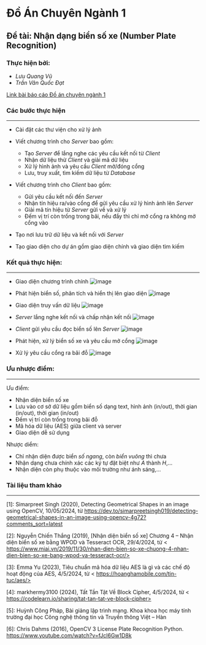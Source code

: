 # Đồ Án Chuyên Ngành 1
## Đề tài: Nhận dạng biển số xe (Number Plate Recognition)
### Thực hiện bởi: 
- *Lưu Quang Vũ*
- *Trần Văn Quốc Đạt*

[Link bài báo cáo Đồ án chuyên ngành 1](https://docs.google.com/document/d/1AHISBgSxSUhjXrb8DtjoLRXv2xVi0Q4H/edit?usp=sharing&ouid=106940902399053081489&rtpof=true&sd=true)
### Các bước thực hiện
--------------------
- Cài đặt các thư viện cho xử lý ảnh
- Viết chương trình cho *Server* bao gồm:
  - Tạo *Server* để lắng nghe các yêu cầu kết nối từ *Client*
  - Nhận dữ liệu thừ *Client* và giải mã dữ liệu
  - Xử lý hình ảnh và yêu cầu *Client* mở/đóng cổng
  - Lưu, truy xuất, tìm kiếm dữ liệu từ *Database*
    
- Viết chương trình cho *Client* bao gồm:
  - Gửi yêu cầu kết nối đến *Server*
  - Nhận tín hiệu ra/vào cổng để gửi yêu cầu xử lý hình ảnh lên *Server*
  - Giải mã tín hiệu từ *Server* gửi về và xử lý
  - Đếm vị trí còn trống trong bãi, nếu đầy thì chỉ mở cổng ra không mở cổng vào
- Tạo nơi lưu trữ dữ liệu và kết nối với *Server*
- Tạo giao diện cho dự án gồm giao diện chính và giao diện tìm kiếm

### Kết quả thực hiện: 
--------------------
- Giao diện chương trình chính
  ![image](https://github.com/user-attachments/assets/1cb9e70c-9294-4624-adc5-f1c2c8898cdf)

- Phát hiện biển số, phân tích và hiển thị lên giao diện
  ![image](https://github.com/user-attachments/assets/867587db-56d2-459d-ac96-cdbf678af4af)

- Giao diện truy vấn dữ liệu
  ![image](https://github.com/user-attachments/assets/872c7e8e-dcf0-4b71-9208-9cd5d5eeb4c7)

- *Server* lắng nghe kết nối và chấp nhận kết nối
  ![image](https://github.com/user-attachments/assets/3d490f6e-941d-42fd-bb1f-7c8d2168fb5d)

- *Client* gửi yêu cầu đọc biển số lên *Server*
  ![image](https://github.com/user-attachments/assets/72c58830-d715-4ade-8a61-e2e0c5886b55)

- Phát hiện, xử lý biển số xe và yêu cầu mở cổng
  ![image](https://github.com/user-attachments/assets/f48aff0f-f5fe-4263-b860-1f86af2d8713)

- Xử lý yêu cầu cổng ra bãi đỗ
  ![image](https://github.com/user-attachments/assets/8923bbef-45ee-474a-9146-05c73e6ad149)

### Ưu nhược điểm:
--------------------
Ưu điểm:
- Nhận diện biển số xe
- Lưu vào cơ sở dữ liệu gồm biển số dạng text, hình ảnh (in/out), thời gian (in/out), thời gian (in/out)
- Đếm vị trí còn trống trong bãi đỗ
- Mã hóa dữ liệu (AES) giữa client và server
- Giao diện dễ sử dụng

Nhược diểm:
- Chỉ nhận diện được biển *số ngang*, còn *biển vuông* thì chưa
- Nhận dạng chưa chính xác các ký tự đặt biệt như *A* thành *H*,...
- Nhận diện còn phụ thuộc vào môi trường như ánh sáng,...

### Tài liệu tham khảo
---------------
[1]:  Simarpreet Singh (2020), Detecting Geometrical Shapes in an image using OpenCV, 10/05/2024, từ <https://dev.to/simarpreetsingh019/detecting-geometrical-shapes-in-an-image-using-opencv-4g72?comments_sort=latest>

[2]:  Nguyễn Chiến Thắng (2019), [Nhận diện biển số xe] Chương 4 – Nhận diện biển số xe bằng WPOD và Tesseract OCR, 29/4/2024, từ < https://www.miai.vn/2019/11/30/nhan-dien-bien-so-xe-chuong-4-nhan-dien-bien-so-xe-bang-wpod-va-tesseract-ocr/>

[3]: Emma Yu (2023), Tiêu chuẩn mã hóa dữ liệu AES là gì và các chế độ hoạt động của AES, 4/5/2024, từ < https://hoanghamobile.com/tin-tuc/aes/>

[4]: markhermy3100 (2024), Tất Tần Tật Về Block Cipher, 4/5/2024, từ < https://codelearn.io/sharing/tat-tan-tat-ve-block-cipher>

[5]:  Huỳnh Công Pháp, Bài giảng lập trình mạng. Khoa khoa học máy tính trường đại học Công nghệ thông tin và Truyền thông Việt – Hàn

[6]: Chris Dahms (2016), OpenCV 3 License Plate Recognition Python. <https://www.youtube.com/watch?v=fJcl6Gw1D8k>
